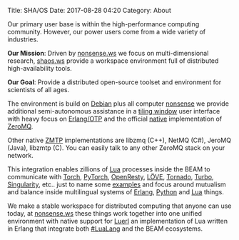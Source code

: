 Title: SHA/OS
Date: 2017-08-28 04:20
Category: About

Our primary user base is within the high-performance computing community. However, our power users come from a wide variety of industries.

**Our Mission**: Driven by [nonsense.ws](https://nonsense.ws) we focus on multi-dimensional research, [shaos.ws](https://shaos.ws) provide a workspace environment full of distributed high-availability tools.

**Our Goal**: Provide a distributed open-source toolset and environment for scientists of all ages.

The environment is build on [Debian](https://www.debian.org/) plus all computer [nonsense](https://nonsense.ws) we provide additional semi-autonomous assistance in a [tiling window](https://i3wm.org/docs/) user interface with heavy focus on [Erlang/OTP](http://www.erlang.org/) and the official [native](https://github.com/zeromq/chumak) implementation of [ZeroMQ](http://zeromq.org). 


Other native [ZMTP](http://zmtp.org/) implementations are libzmq (C++), NetMQ (C#), JeroMQ (Java), libzmtp (C). You can easily talk to any other ZeroMQ stack on your network. 

This integration enables zillions of [Lua](https://luerl.org) processes inside the BEAM to communicate with [Torch](http://torch.ch), [PyTorch](http://pytorch.org/), [OpenResty](http://openresty.org/), [LÖVE](https://love2d.org), [Tornado](http://www.tornadoweb.org/en/stable/), [Turbo](https://turbo.readthedocs.io/en/latest/), [Singularity](http://singularity.lbl.gov), etc.. just to name some [examples](https://github.com/nonsensews/cube-cli/tree/master/index) and focus around mutualism and balance inside multilingual systems of [Erlang](http://erlang.org), [Python](http://python.org) and [Lua](https://lua.org) things.

We make a stable workspace for distributed computing that anyone can use today, at [nonsense.ws](https://nonsense.ws) these things work together into one unified environment with native support for [Luerl](https://luerl.org) an implementation of Lua written in Erlang that integrate both [#LuaLang](https://twitter.com/hashtag/lualang?src=hash) and the BEAM ecosystems.